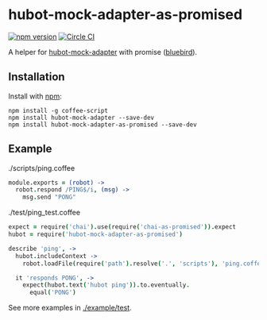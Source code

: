 # hubot-mock-adapter-as-promised 
[![npm version](https://badge.fury.io/js/hubot-mock-adapter-as-promised.svg)](http://badge.fury.io/js/hubot-mock-adapter-as-promised)
[![Circle CI](https://circleci.com/gh/ikuo/hubot-mock-adapter-as-promised.svg?style=svg)](https://circleci.com/gh/ikuo/hubot-mock-adapter-as-promised)

A helper for [hubot-mock-adapter](https://github.com/blalor/hubot-mock-adapter) with promise ([bluebird](https://github.com/petkaantonov/bluebird)).

## Installation

Install with [npm](https://www.npmjs.com/):

```shell
npm install -g coffee-script
npm install hubot-mock-adapter --save-dev
npm install hubot-mock-adapter-as-promised --save-dev
```

## Example

./scripts/ping.coffee

```coffeescript
module.exports = (robot) ->
  robot.respond /PING$/i, (msg) ->
    msg.send "PONG"
```

./test/ping_test.coffee

```coffeescript
expect = require('chai').use(require('chai-as-promised')).expect
hubot = require('hubot-mock-adapter-as-promised')

describe 'ping', ->
  hubot.includeContext ->
    robot.loadFile(require('path').resolve('.', 'scripts'), 'ping.coffee')

  it 'responds PONG', ->
    expect(hubot.text('hubot ping')).to.eventually.
      equal('PONG')
```

See more examples in [./example/test](./example/test).
